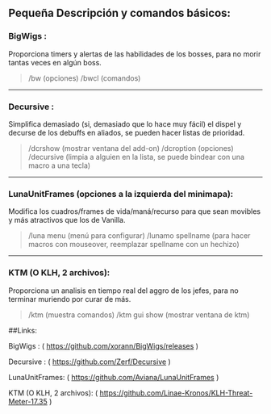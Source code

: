 ## Pequeña Descripción y comandos básicos:


### BigWigs :
Proporciona timers y alertas de las habilidades de los bosses, para no morir tantas veces en algún boss.
 
> /bw      (opciones)
> /bwcl    (comandos)

-------------------------------


### Decursive : 
Simplifica demasiado (si, demasiado que lo hace muy fácil) el dispel y decurse de los debuffs en aliados, se pueden hacer listas de prioridad.

> /dcrshow (mostrar ventana del add-on)
> /dcroption (opciones)
> /decursive (limpia a alguien en la lista, se puede bindear con una macro a una tecla)

-------------------------------

### LunaUnitFrames (opciones a la izquierda del minimapa): 
Modifica los cuadros/frames de vida/maná/recurso para que sean movibles y más atractivos que los de Vanilla.

> /luna menu   (menú para configurar)
> /lunamo spellname (para hacer macros con mouseover, reemplazar spellname con un hechizo)

-------------------------------

### KTM (O KLH, 2 archivos): 
Proporciona un analisis en tiempo real del aggro de los jefes, para no terminar muriendo por curar de más.


> /ktm (muestra comandos)
> /ktm gui show (mostrar ventana de ktm)




##Links:

BigWigs  : ( https://github.com/xorann/BigWigs/releases )

Decursive : ( https://github.com/Zerf/Decursive )

LunaUnitFrames: ( https://github.com/Aviana/LunaUnitFrames )

KTM (O KLH, 2 archivos): ( https://github.com/Linae-Kronos/KLH-Threat-Meter-17.35 )









